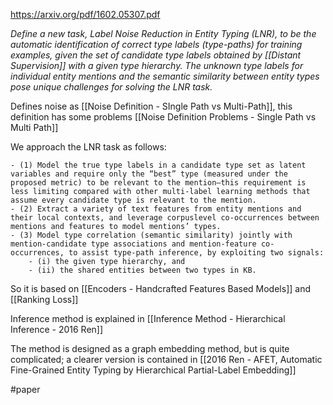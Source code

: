 https://arxiv.org/pdf/1602.05307.pdf

*Define a new task, Label Noise Reduction in Entity Typing (LNR), to be the automatic identification of correct type labels (type-paths) for training examples, given the set of candidate type labels obtained by [[Distant Supervision]] with a given type hierarchy. The unknown type labels for individual entity mentions and the semantic similarity between entity types pose unique challenges for solving the LNR task.*

Defines noise as [[Noise Definition - SIngle Path vs Multi-Path]], this definition has some problems [[Noise Definition Problems - Single Path vs Multi Path]]

We approach the LNR task as follows: 

	- (1) Model the true type labels in a candidate type set as latent variables and require only the “best” type (measured under the proposed metric) to be relevant to the mention—this requirement is less limiting compared with other multi-label learning methods that assume every candidate type is relevant to the mention. 
	- (2) Extract a variety of text features from entity mentions and their local contexts, and leverage corpuslevel co-occurrences between mentions and features to model mentions’ types. 
	- (3) Model type correlation (semantic similarity) jointly with mention-candidate type associations and mention-feature co-occurrences, to assist type-path inference, by exploiting two signals: 
		- (i) the given type hierarchy, and 
		- (ii) the shared entities between two types in KB.

So it is based on [[Encoders - Handcrafted Features  Based Models]] and [[Ranking Loss]]

Inference method is explained in [[Inference Method - Hierarchical Inference - 2016 Ren]]

The method is designed as a graph embedding method, but is quite complicated; a clearer version is contained in [[2016 Ren - AFET, Automatic Fine-Grained Entity Typing by Hierarchical Partial-Label Embedding]]

#paper 